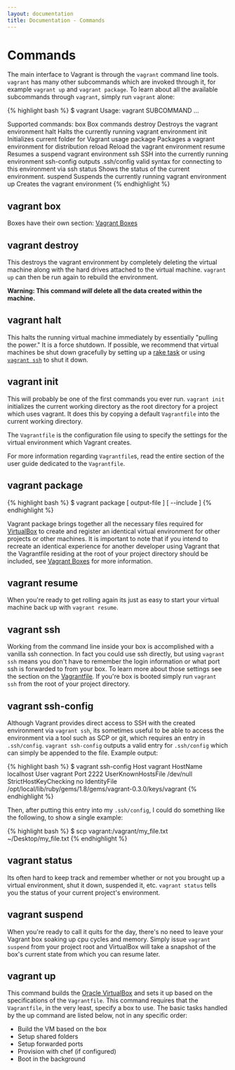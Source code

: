 ```yaml
---
layout: documentation
title: Documentation - Commands
---
```

# Commands

The main interface to Vagrant is through the `vagrant` command line tools. `vagrant`
has many other subcommands which are invoked through it, for example `vagrant up` and
`vagrant package`. To learn about all the available subcommands through `vagrant`, simply
run `vagrant` alone:

{% highlight bash %}
$ vagrant
Usage: vagrant SUBCOMMAND ...

Supported commands:
    box                 Box commands
    destroy             Destroys the vagrant environment
    halt                Halts the currently running vagrant environment
    init                Initializes current folder for Vagrant usage
    package             Packages a vagrant environment for distribution
    reload              Reload the vagrant environment
    resume              Resumes a suspend vagrant environment
    ssh                 SSH into the currently running environment
    ssh-config          outputs .ssh/config valid syntax for connecting to this environment via ssh
    status              Shows the status of the current environment.
    suspend             Suspends the currently running vagrant environment
    up                  Creates the vagrant environment
{% endhighlight %}

<a name="vagrant-box"> </a>
## vagrant box

Boxes have their own section: [Vagrant Boxes](/docs/boxes.html)

<a name="vagrant-destroy"> </a>
## vagrant destroy

This destroys the vagrant environment by completely deleting the virtual machine
along with the hard drives attached to the virtual machine. `vagrant up` can then
be run again to rebuild the environment.

**Warning: This command _will_ delete all the data created within the machine.**

<a name="vagrant-halt"> </a>
## vagrant halt

This halts the running virtual machine immediately by essentially "pulling the power."
It is a force shutdown. If possible, we recommend that virtual machines be shut down
gracefully by setting up a [rake task](/docs/rake.html) or using [`vagrant ssh`](#vagrant-ssh) to shut it down.

<a name="vagrant-init"> </a>
## vagrant init

This will probably be one of the first commands you ever run. `vagrant init` initializes
the current working directory as the root directory for a project which uses vagrant. It
does this by copying a default `Vagrantfile` into the current working directory.

The `Vagrantfile` is the configuration file using to specify the settings for the virtual
environment which Vagrant creates.

For more information regarding `Vagrantfile`s, read the entire section of the user
guide dedicated to the `Vagrantfile`.

<a name="vagrant-package"> </a>
## vagrant package

{% highlight bash %}
$ vagrant package [ output-file ] [ --include ]
{% endhighlight %}

Vagrant package brings together all the necessary files required for [VirtualBox](http://www.virtualbox.org) to create
and register an identical virtual environment for other projects or other machines. It is important to note
that if you intend to recreate an identical experience for another developer using Vagrant that the Vagrantfile
residing at the root of your project directory should be included, see [Vagrant Boxes](/docs/boxes.html#creating-a-box) for more information.

<a name="vagrant-resume"> </a>
## vagrant resume

When you're ready to get rolling again its just as easy to start your virtual machine back up with
`vagrant resume`.

<a name="vagrant-ssh"> </a>
## vagrant ssh

Working from the command line inside your box is accomplished with a vanilla ssh connection. In fact
you could use ssh directly, but using `vagrant ssh` means you don't have to remember the login information
or what port ssh is forwarded to from your box. To learn more about those settings see the section on the [Vagrantfile](/docs/vagrantfile.html).
If you're box is booted simply run `vagrant ssh` from the root of your project directory.

<a name="vagrant-ssh-config"> </a>
## vagrant ssh-config

Although Vagrant provides direct access to SSH with the created environment via `vagrant ssh`, its
sometimes useful to be able to access the environment via a tool such as SCP or git, which requires
an entry in `.ssh/config`. `vagrant ssh-config` outputs a valid entry for `.ssh/config` which can
simply be appended to the file. Example output:

{% highlight bash %}
$ vagrant ssh-config
Host vagrant
  HostName localhost
  User vagrant
  Port 2222
  UserKnownHostsFile /dev/null
  StrictHostKeyChecking no
  IdentityFile /opt/local/lib/ruby/gems/1.8/gems/vagrant-0.3.0/keys/vagrant
{% endhighlight %}

Then, after putting this entry into my `.ssh/config`, I could do something like the following,
to show a single example:

{% highlight bash %}
$ scp vagrant:/vagrant/my_file.txt ~/Desktop/my_file.txt
{% endhighlight %}

<a name="vagrant-status"> </a>
## vagrant status

Its often hard to keep track and remember whether or not you brought up a virtual environment, shut
it down, suspended it, etc. `vagrant status` tells you the status of your current project's environment.

<a name="vagrant-suspend"> </a>
## vagrant suspend

When you're ready to call it quits for the day, there's no need to leave your Vagrant box soaking
up cpu cycles and memory. Simply issue `vagrant suspend` from your project root and VirtualBox will
take a snapshot of the box's current state from which you can resume later.

<a name="vagrant-up"> </a>
## vagrant up

This command builds the [Oracle VirtualBox](http://www.virtualbox.org) and sets it up based
on the specifications of the `Vagrantfile`. This command requires that the `Vagrantfile`,
in the very least, specify a box to use. The basic tasks handled by the up command are
listed below, not in any specific order:

* Build the VM based on the box
* Setup shared folders
* Setup forwarded ports
* Provision with chef (if configured)
* Boot in the background



